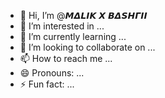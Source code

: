 - 👋 Hi, I’m @𝞛𝞓𝙇𝞘𝞙 𝞦 𝞑𝞓𝙎𝞖𝞒𝞘𝞘
- 👀 I’m interested in ...
- 🌱 I’m currently learning ...
- 💞️ I’m looking to collaborate on ...
- 📫 How to reach me ...
- 😄 Pronouns: ...
- ⚡ Fun fact: ...

<!---
mursaleenali786/mursaleenali786 is a ✨ special ✨ repository because its `README.md` (this file) appears on your GitHub profile.
You can click the Preview link to take a look at your changes.
--->
